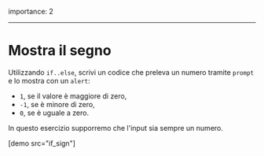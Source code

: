 importance: 2

---

# Mostra il segno

Utilizzando `if..else`, scrivi un codice che preleva un numero tramite `prompt` e lo mostra con un `alert`:

- `1`, se il valore è maggiore di zero,
- `-1`, se è minore di zero,
- `0`, se è uguale a zero.

In questo esercizio supporremo che l'input sia sempre un numero.

[demo src="if_sign"]
